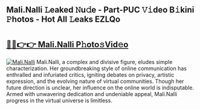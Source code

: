 ## Mali.Nalli 𝙻eaked 𝙽u𝚍e - Part-PUC 𝚅𝚒deo B𝚒kini 𝙿hotos - Hot All 𝙻eaks EZLQo

# <h2><a href="http://ld2j00w.urlbe.top/?page=Mali.Nalli">🔗🔗👉👉 Mali.Nalli P𝚑oto𝚜Vid𝚎o</a></h2>

[![Mali.Nalli](https://i.imgur.com/eBuTRDB.gif)](http://ld2j00w.urlbe.top/?page=Mali.Nalli)
Mali.Nalli, a complex and divisive figure, eludes simple characterization. Her groundbreaking style of online communication has enthralled and infuriated critics, igniting debates on privacy, artistic expression, and the evolving nature of virtual communities. Though her future direction is unclear, her influence on the online world is indisputable. Armed with unwavering dedication and undeniable appeal, Mali.Nalli progress in the virtual universe is limitless.
